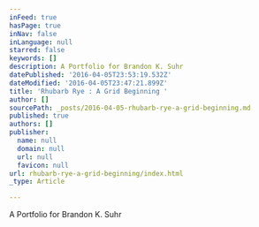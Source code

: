 ```yaml
---
inFeed: true
hasPage: true
inNav: false
inLanguage: null
starred: false
keywords: []
description: A Portfolio for Brandon K. Suhr
datePublished: '2016-04-05T23:53:19.532Z'
dateModified: '2016-04-05T23:47:21.899Z'
title: 'Rhubarb Rye : A Grid Beginning '
author: []
sourcePath: _posts/2016-04-05-rhubarb-rye-a-grid-beginning.md
published: true
authors: []
publisher:
  name: null
  domain: null
  url: null
  favicon: null
url: rhubarb-rye-a-grid-beginning/index.html
_type: Article

---
```

A Portfolio for Brandon K. Suhr